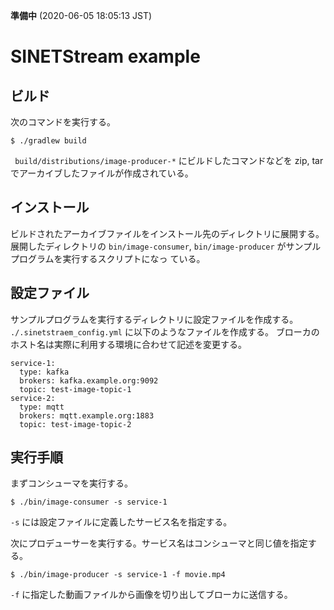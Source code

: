 <!--
Copyright (C) 2019 National Institute of Informatics

Licensed to the Apache Software Foundation (ASF) under one
or more contributor license agreements.  See the NOTICE file
distributed with this work for additional information
regarding copyright ownership.  The ASF licenses this file
to you under the Apache License, Version 2.0 (the
"License"); you may not use this file except in compliance
with the License.  You may obtain a copy of the License at

  http://www.apache.org/licenses/LICENSE-2.0

Unless required by applicable law or agreed to in writing,
software distributed under the License is distributed on an
"AS IS" BASIS, WITHOUT WARRANTIES OR CONDITIONS OF ANY
KIND, either express or implied.  See the License for the
specific language governing permissions and limitations
under the License.
-->

**準備中** (2020-06-05 18:05:13 JST)

# SINETStream example

## ビルド

次のコマンドを実行する。

```
$ ./gradlew build
```

` build/distributions/image-producer-*` にビルドしたコマンドなどを
zip, tar でアーカイブしたファイルが作成されている。


## インストール

ビルドされたアーカイブファイルをインストール先のディレクトリに展開する。
展開したディレクトリの `bin/image-consumer`,
`bin/image-producer` がサンプルプログラムを実行するスクリプトになっ
ている。

## 設定ファイル

サンプルプログラムを実行するディレクトリに設定ファイルを作成する。
`./.sinetstraem_config.yml` に以下のようなファイルを作成する。
ブローカのホスト名は実際に利用する環境に合わせて記述を変更する。

```
service-1:
  type: kafka
  brokers: kafka.example.org:9092
  topic: test-image-topic-1
service-2:
  type: mqtt
  brokers: mqtt.example.org:1883
  topic: test-image-topic-2
```

## 実行手順

まずコンシューマを実行する。

```
$ ./bin/image-consumer -s service-1
```

`-s` には設定ファイルに定義したサービス名を指定する。

次にプロデューサーを実行する。サービス名はコンシューマと同じ値を指定する。

```
$ ./bin/image-producer -s service-1 -f movie.mp4
```

`-f` に指定した動画ファイルから画像を切り出してブローカに送信する。

